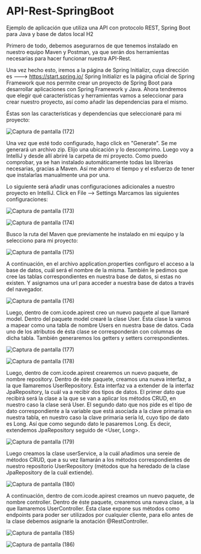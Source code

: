 # API-Rest-SpringBoot
Ejemplo de aplicación que utiliza una API con protocolo REST, Spring Boot para Java y base de datos local H2


Primero de todo, debemos asegurarnos de que tenemos instalado en nuestro equipo Maven y Postman, ya que serán dos herramientas necesarias para hacer funcionar nuestra API-Rest.

Una vez hecho esto, iremos a la página de Spring Initializr, cuya dirección es ---> https://start.spring.io/
Spring Initializr es la página oficial de Spring Framework que nos permite crear un proyecto de Spring Boot para desarrollar aplicaciones con Spring Framework y Java.
Ahora tendremos que elegir qué características y herramientas vamos a seleccionar para crear nuestro proyecto, así como añadir las dependencias para el mismo.

Éstas son las características y dependencias que seleccionaré para mi proyecto:

![Captura de pantalla (172)](https://github.com/arh91/API-Rest-H2/assets/32130215/9f7cfad4-2dc2-462d-a181-3c9d28858a3b)

Una vez que esté todo configurado, hago click en "Generate".
Se me generará un archivo zip. Elijo una ubicación y lo descomprimo.
Luego voy a IntelliJ y desde allí abriré la carpeta de mi proyecto. Como puedo comprobar, ya se han instalado automáticamente todas las librerías necesarias, gracias a Maven. 
Así me ahorro el tiempo y el esfuerzo de tener que instalarlas manualmente una por una.

Lo siguiente será añadir unas configuraciones adicionales a nuestro proyecto en IntelliJ.
Click en File --> Settings 
Marcamos las siguientes configuraciones:

![Captura de pantalla (173)](https://github.com/arh91/API-Rest-H2/assets/32130215/324ea21f-75c3-424a-8dd9-c520f2816c3d)

![Captura de pantalla (174)](https://github.com/arh91/API-Rest-H2/assets/32130215/069d15f7-5457-431f-8efb-e0ab7b79d429)



Busco la ruta del Maven  que previamente he instalado en mi equipo y la selecciono para mi proyecto:

![Captura de pantalla (175)](https://github.com/arh91/API-Rest-H2/assets/32130215/c7fb48ec-1324-4e78-ade8-c72ff570658a)



A continuación, en el archivo application.properties configuro el acceso a la base de datos, cuál será el nombre de la misma. También le pedimos que cree las tablas correspondientes en nuestra base de datos, si estas no existen. Y asignamos una url para acceder a nuestra base de datos a través del navegador.

![Captura de pantalla (176)](https://github.com/arh91/API-Rest-SpringBoot/assets/32130215/81bad9f2-b705-4630-8223-a5d50126c938)



Luego, dentro de com.icode.apirest creo un nuevo paquete al que llamaré model. Dentro del paquete model crearé la clase User.
Ésta clase la vamos a mapear como una tabla de nombre Users en nuestra base de datos. Cada uno de los atributos de ésta clase se corresponderán con columnas de dicha tabla.
También generaremos los getters y setters correspondientes.

![Captura de pantalla (177)](https://github.com/arh91/API-Rest-SpringBoot/assets/32130215/3b5a8827-c731-4214-8916-1467b054385d)

![Captura de pantalla (178)](https://github.com/arh91/API-Rest-SpringBoot/assets/32130215/9a3e350c-a942-4f5a-b002-cebc05641b59)


Luego, dentro de com.icode.apirest crearemos un nuevo paquete, de nombre repository.
Dentro de éste paquete, creamos una nueva interfaz, a la que llamaremos UserRepository. Ésta interfaz va a extender de la interfaz JpaRepository, la cuál va a recibir dos tipos de datos.
El primer dato que recibirá será la clase a la que se van a aplicar los métodos CRUD, en nuestro caso la clase será User. 
El segundo dato que nos pide es el tipo de dato correspondiente a la variable que está asociada a la clave primaria en nuestra tabla, en nuestro caso la clave primaria sería Id, cuyo tipo de dato es Long. Así que como segundo dato le pasaremos Long.
Es decir, extendemos JpaRepository seguido de <User, Long>.

![Captura de pantalla (179)](https://github.com/arh91/API-Rest-SpringBoot/assets/32130215/8373241c-061e-4f29-93a8-545b75fb4a3e)


Luego creamos la clase userService, a la cuál añadimos una sereie de métodos CRUD, que a su vez llamarán a los métodos correspondientes de nuestro repositorio UserRepository (métodos que ha heredado de la clase JpaRepository de la cuál extiende).

![Captura de pantalla (180)](https://github.com/arh91/API-Rest-SpringBoot/assets/32130215/70df601a-2c49-4559-a1ba-eaa6f548ecc4)

A continuación, dentro de com.icode.apirest creamos un nuevo paquete, de nombre controller.
Dentro de éste paquete, crearemos una nueva clase, a la que llamaremos UserController.
Ésta clase expone sus métodos como endpoints para poder ser utilizados por cualquier cliente, para ello antes de la clase debemos asignarle la anotación @RestController.

![Captura de pantalla (185)](https://github.com/arh91/API-Rest-SpringBoot/assets/32130215/c6aace36-31b6-4405-867f-2239abba546c)

![Captura de pantalla (186)](https://github.com/arh91/API-Rest-SpringBoot/assets/32130215/1492256c-7ca7-4e01-80f0-17bcd6ef9574)




